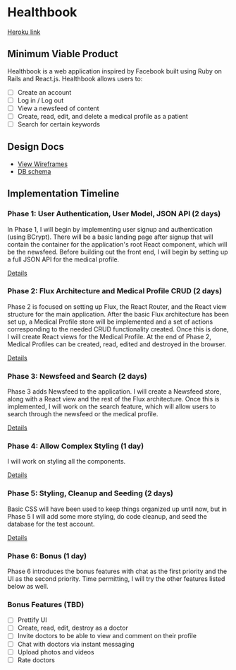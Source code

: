 # Healthbook

[Heroku link][heroku]

[heroku]: https://damp-hollows-7371.herokuapp.com/

## Minimum Viable Product

Healthbook is a web application inspired by Facebook built using Ruby on Rails and React.js. Healthbook allows users to:

<!-- This is a Markdown checklist. Use it to keep track of your progress! -->

- [ ] Create an account
- [ ] Log in / Log out
- [ ] View a newsfeed of content
- [ ] Create, read, edit, and delete a medical profile as a patient
- [ ] Search for certain keywords

## Design Docs
* [View Wireframes][view]
* [DB schema][schema]

[view]: ./docs/views.md
[schema]: ./docs/schema.md

## Implementation Timeline

### Phase 1: User Authentication, User Model, JSON API (2 days)

In Phase 1, I will begin by implementing user signup and authentication (using
BCrypt). There will be a basic landing page after signup that will contain the
container for the application's root React component, which will be the newsfeed. Before building out the front end, I will begin by setting up a full JSON API for the medical profile.

[Details][phase-one]

### Phase 2: Flux Architecture and Medical Profile CRUD (2 days)

Phase 2 is focused on setting up Flux, the React Router, and the React view
structure for the main application. After the basic Flux architecture has been
set up, a Medical Profile store will be implemented and a set of actions corresponding to the needed CRUD functionality created. Once this is done, I will create React views for the Medical Profile. At the end of Phase 2, Medical Profiles can be created, read, edited and destroyed in the browser.

[Details][phase-two]

### Phase 3: Newsfeed and Search (2 days)

Phase 3 adds Newsfeed to the application. I will create a Newsfeed store, along with a React view and the rest of the Flux architecture. Once this is implemented, I will work on the search feature, which will allow users to search through the newsfeed or the medical profile.

[Details][phase-three]

### Phase 4: Allow Complex Styling (1 day)

I will work on styling all the components.

[Details][phase-four]

### Phase 5: Styling, Cleanup and Seeding (2 days)

Basic CSS will have been used to keep things organized up until now, but in
Phase 5 I will add some more styling, do code cleanup, and seed the database for the test account.

[Details][phase-five]

### Phase 6: Bonus (1 day)

 Phase 6 introduces the bonus features with chat as the first priority and the UI as the second priority. Time permitting, I will try the other features listed below as well.

### Bonus Features (TBD)
- [ ] Prettify UI
- [ ] Create, read, edit, destroy as a doctor
- [ ] Invite doctors to be able to view and comment on their profile
- [ ] Chat with doctors via instant messaging
- [ ] Upload photos and videos
- [ ] Rate doctors

[phase-one]: ./docs/phases/phase1.md
[phase-two]: ./docs/phases/phase2.md
[phase-three]: ./docs/phases/phase3.md
[phase-four]: ./docs/phases/phase4.md
[phase-five]: ./docs/phases/phase5.md
